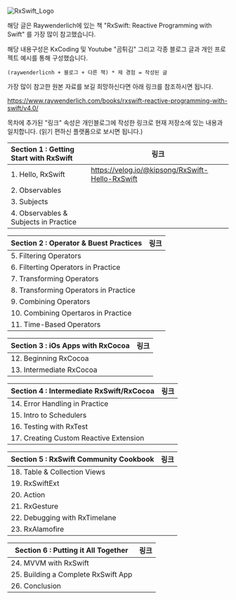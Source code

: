 ![RxSwift_Logo](https://user-images.githubusercontent.com/65879950/130313971-86ffc979-8120-4944-bcdd-f4779dca06ef.png)


해당 글은 Raywenderlich에 있는 책 "RxSwift: Reactive Programming with Swift" 를 가장 많이 참고했습니다.

해당 내용구성은 KxCoding 및 Youtube "곰튀김" 그리고 각종 블로그 글과 개인 프로젝트 예시를 통해 구성했습니다.

`(raywenderlicnh + 블로그 + 다른 책) * 제 경험 = 작성된 글`

가장 많이 참고한 원본 자료를 보길 희망하신다면 아래 링크를 참조하시면 됩니다.

https://www.raywenderlich.com/books/rxswift-reactive-programming-with-swift/v4.0/

목차에 추가된 "링크" 속성은 개인블로그에 작성한 링크로 현재 저장소에 있는 내용과 일치합니다.
(읽기 편하신 플랫폼으로 보시면 됩니다.)

| Section 1 : Getting Start with RxSwift | 링크 |
| :---------------------------------------- | ---- |
| 1. Hello, RxSwift              |https://velog.io/@kipsong/RxSwift-Hello-RxSwift|
| 2. Observables            | |
| 3. Subjects       | |
| 4. Observables & Subjects in Practice                     | |

| Section 2 : Operator & Buest Practices | 링크 |
| ---------------------------------------- | ---- |
| 5. Filtering Operators                   | |
| 6. Filterting Operators in Practice      | |
| 7. Transforming Operators                | |
| 8. Transforming Operators in Practice    | |
| 9. Combining Operators                   | |
| 10. Combining Opertaros in Practice      | |
| 11. Time-Based Operators                 | |

| Section 3 : iOs Apps with RxCocoa | 링크 |
| ------------------------------------ | ---- |
| 12. Beginning RxCocoa                |      |
| 13. Intermediate RxCocoa                |      |

| Section 4 : Intermediate RxSwift/RxCocoa | 링크 |
| ---------------------------------------- | ---- |
| 14. Error Handling in Practice                   | |
| 15. Intro to Schedulers      | |
| 16. Testing with RxTest                | |
| 17. Creating Custom Reactive Extension     | |

| Section 5 : RxSwift Community Cookbook | 링크 |
| ---------------------------------------- | ---- |
| 18. Table & Collection Views                   | |
| 19. RxSwiftExt      | |
| 20. Action                | |
| 21. RxGesture     | |
| 22. Debugging with RxTimelane     | |
| 23. RxAlamofire     | |

| Section 6 : Putting it All Together | 링크 |
| ---------------------------------------- | ---- |
| 24. MVVM with RxSwift                   | |
| 25. Building a Complete RxSwift App      | |
| 26. Conclusion                | |





